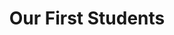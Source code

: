 ---
year: "2018"
title: "Our First Students"
description: ["The first batch of 10 talented students joined Kiran Pratibha Scholarship from small towns and villages of India. After going through the rigorous selection process, they were admitted wholeheartedly into Kiran Foundation family,  with full commitment for their holistic development and complete support for unique needs they had to be the best they can be. ",]

image: "/assets/images/about/about-us-1-updated.png"
button: 

    type: "btn3"  # btn1 for primary, btn2 for secondary, btn3 for tertiary
    text: "Learn More about Pratibha"
    path: "/pratibha"
---